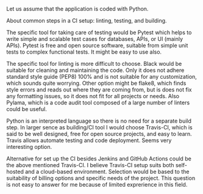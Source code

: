 Let us assume that the application is coded with Python.

About common steps in a CI setup: linting, testing, and building. 

The specific tool for taking care of testing would be Pytest which helps to write simple and scalable test cases for databases, APIs, or UI (mainly APIs). Pytest is free and open source software, suitable from simple unit tests to complex functional tests. It might be easy to use also.

The specific tool for linting is more difficult to choose. Black would be suitable for cleaning and maintaining the code. Only it does not adhere standard style guide (PEP8) 100% and is not suitable for any customization, which sounds quite worrying. Other option might be flake8, which finds style errors and reads out where they are coming from, but is does not fix any formatting issues, so it does not fit for all projects or needs. Also Pylama, which is a code audit tool composed of a large number of linters could be useful.

Python is an interpreted language so there is no need for a separate build step. In larger sence as building/CI tool I would choose Travis-CI, which is said to be well designed, free for open source projects, and easy to learn. Travis allows automate testing and code deployment. Seems very interesting option.

Alternative for set up the CI besides Jenkins and GitHub Actions could be the above mentioned Travis-CI. I believe Travis-CI setup suits both self-hosted and a cloud-based environment. Selection would be based to the suitability of billing options and specific needs of the project. This question is not easy to answer for me because of limited exprerience in this field.